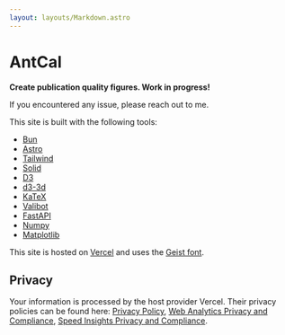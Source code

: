 ```yaml
---
layout: layouts/Markdown.astro
---
```


# AntCal

**Create publication quality figures. Work in progress!**

If you encountered any issue, please reach out to me.

This site is built with the following tools:

- [Bun](https://bun.sh)
- [Astro](https://astro.build)
- [Tailwind](https://tailwindcss.com)
- [Solid](https://www.solidjs.com)
- [D3](https://d3js.org)
- [d3-3d](https://github.com/Niekes/d3-3d)
- [KaTeX](https://katex.org)
- [Valibot](https://valibot.dev)
- [FastAPI](https://fastapi.tiangolo.com)
- [Numpy](https://numpy.org)
- [Matplotlib](https://matplotlib.org)

This site is hosted on [Vercel](https://vercel.com)
and uses the [Geist font](https://vercel.com/font).

## Privacy

Your information is processed by the host provider Vercel.
Their privacy policies can be found here:
[Privacy Policy](https://vercel.com/legal/privacy-policy),
[Web Analytics Privacy and Compliance](https://vercel.com/docs/analytics/privacy-policy),
[Speed Insights Privacy and Compliance](https://vercel.com/docs/speed-insights/privacy-policy).

<style>
  article > ul {
    display: grid;
    grid-template-columns: repeat(2, 1fr);
  }
</style>
